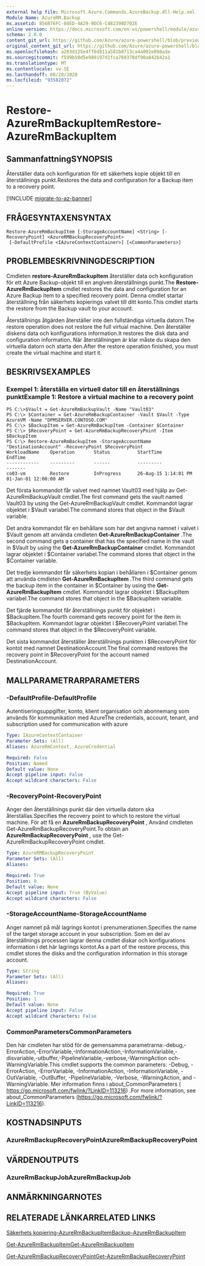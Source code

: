 ```yaml
---
external help file: Microsoft.Azure.Commands.AzureBackup.dll-Help.xml
Module Name: AzureRM.Backup
ms.assetid: 856B76FC-88ED-4A29-9DC6-C482398D702E
online version: https://docs.microsoft.com/en-us/powershell/module/azurerm.backup/restore-azurermbackupitem
schema: 2.0.0
content_git_url: https://github.com/Azure/azure-powershell/blob/preview/src/ResourceManager/AzureBackup/Commands.AzureBackup/help/Restore-AzureRmBackupItem.md
original_content_git_url: https://github.com/Azure/azure-powershell/blob/preview/src/ResourceManager/AzureBackup/Commands.AzureBackup/help/Restore-AzureRmBackupItem.md
ms.openlocfilehash: a203d125e4ff6d811a581b0713ca4a002e098ade
ms.sourcegitcommit: f599b50d5e980197d1fca769378df90a842b42a1
ms.translationtype: MT
ms.contentlocale: sv-SE
ms.lasthandoff: 08/20/2020
ms.locfileid: "93582072"
---
```

# <span data-ttu-id="4ca61-101">Restore-AzureRmBackupItem</span><span class="sxs-lookup"><span data-stu-id="4ca61-101">Restore-AzureRmBackupItem</span></span>

## <span data-ttu-id="4ca61-102">Sammanfattning</span><span class="sxs-lookup"><span data-stu-id="4ca61-102">SYNOPSIS</span></span>
<span data-ttu-id="4ca61-103">Återställer data och konfiguration för ett säkerhets kopie objekt till en återställnings punkt.</span><span class="sxs-lookup"><span data-stu-id="4ca61-103">Restores the data and configuration for a Backup item to a recovery point.</span></span>

[!INCLUDE [migrate-to-az-banner](../../includes/migrate-to-az-banner.md)]

## <span data-ttu-id="4ca61-104">FRÅGESYNTAXEN</span><span class="sxs-lookup"><span data-stu-id="4ca61-104">SYNTAX</span></span>

```
Restore-AzureRmBackupItem [-StorageAccountName] <String> [-RecoveryPoint] <AzureRMBackupRecoveryPoint>
 [-DefaultProfile <IAzureContextContainer>] [<CommonParameters>]
```

## <span data-ttu-id="4ca61-105">PROBLEMBESKRIVNING</span><span class="sxs-lookup"><span data-stu-id="4ca61-105">DESCRIPTION</span></span>
<span data-ttu-id="4ca61-106">Cmdleten **restore-AzureRmBackupItem** återställer data och konfiguration för ett Azure Backup-objekt till en angiven återställnings punkt.</span><span class="sxs-lookup"><span data-stu-id="4ca61-106">The **Restore-AzureRmBackupItem** cmdlet restores the data and configuration for an Azure Backup item to a specified recovery point.</span></span>
<span data-ttu-id="4ca61-107">Denna cmdlet startar återställning från säkerhets kopierings valvet till ditt konto.</span><span class="sxs-lookup"><span data-stu-id="4ca61-107">This cmdlet starts the restore from the Backup vault to your account.</span></span>

<span data-ttu-id="4ca61-108">Återställnings åtgärden återställer inte den fullständiga virtuella datorn.</span><span class="sxs-lookup"><span data-stu-id="4ca61-108">The restore operation does not restore the full virtual machine.</span></span>
<span data-ttu-id="4ca61-109">Den återställer diskens data och konfigurations information.</span><span class="sxs-lookup"><span data-stu-id="4ca61-109">It restores the disk data and configuration information.</span></span>
<span data-ttu-id="4ca61-110">När återställningen är klar måste du skapa den virtuella datorn och starta den.</span><span class="sxs-lookup"><span data-stu-id="4ca61-110">After the restore operation finished, you must create the virtual machine and start it.</span></span>

## <span data-ttu-id="4ca61-111">BESKRIVS</span><span class="sxs-lookup"><span data-stu-id="4ca61-111">EXAMPLES</span></span>

### <span data-ttu-id="4ca61-112">Exempel 1: återställa en virtuell dator till en återställnings punkt</span><span class="sxs-lookup"><span data-stu-id="4ca61-112">Example 1: Restore a virtual machine to a recovery point</span></span>
```
PS C:\>$Vault = Get-AzureRmBackupVault -Name "Vault03"
PS C:\> $Container = Get-AzureRmBackupContainer -Vault $Vault -Type AzureVM -Name "DPMSERVER.CONTOSO.COM"
PS C:\> $BackupItem = Get-AzureRmBackupItem -Container $Container
PS C:\> $RecoveryPoint = Get-AzureRmBackupRecoveryPoint -Item $BackupItem 
PS C:\> Restore-AzureRmBackupItem -StorageAccountName "DestinationAccount" -RecoveryPoint $RecoveryPoint 
WorkloadName    Operation       Status          StartTime              EndTime
------------    ---------       ------          ---------              -------
co03-vm         Restore         InProgress      26-Aug-15 1:14:01 PM   01-Jan-01 12:00:00 AM
```

<span data-ttu-id="4ca61-113">Det första kommandot får valvet med namnet Vault03 med hjälp av Get-AzureRmBackupVault cmdlet.</span><span class="sxs-lookup"><span data-stu-id="4ca61-113">The first command gets the vault named Vault03 by using the Get-AzureRmBackupVault cmdlet.</span></span>
<span data-ttu-id="4ca61-114">Kommandot lagrar objektet i $Vault variabel.</span><span class="sxs-lookup"><span data-stu-id="4ca61-114">The command stores that object in the $Vault variable.</span></span>

<span data-ttu-id="4ca61-115">Det andra kommandot får en behållare som har det angivna namnet i valvet i $Vault genom att använda cmdleten **Get-AzureRmBackupContainer** .</span><span class="sxs-lookup"><span data-stu-id="4ca61-115">The second command gets a container that has the specified name in the vault in $Vault by using the **Get-AzureRmBackupContainer** cmdlet.</span></span>
<span data-ttu-id="4ca61-116">Kommandot lagrar objektet i $Container variabel.</span><span class="sxs-lookup"><span data-stu-id="4ca61-116">The command stores that object in the $Container variable.</span></span>

<span data-ttu-id="4ca61-117">Det tredje kommandot får säkerhets kopian i behållaren i $Container genom att använda cmdleten **Get-AzureRmBackupItem** .</span><span class="sxs-lookup"><span data-stu-id="4ca61-117">The third command gets the backup item in the container in $Container by using the **Get-AzureRmBackupItem** cmdlet.</span></span>
<span data-ttu-id="4ca61-118">Kommandot lagrar objektet i $BackupItem variabel.</span><span class="sxs-lookup"><span data-stu-id="4ca61-118">The command stores that object in the $BackupItem variable.</span></span>

<span data-ttu-id="4ca61-119">Det fjärde kommandot får återställnings punkt för objektet i $BackupItem.</span><span class="sxs-lookup"><span data-stu-id="4ca61-119">The fourth command gets recovery point for the item in $BackupItem.</span></span>
<span data-ttu-id="4ca61-120">Kommandot lagrar objektet i $RecoveryPoint variabel.</span><span class="sxs-lookup"><span data-stu-id="4ca61-120">The command stores that object in the $RecoveryPoint variable.</span></span>

<span data-ttu-id="4ca61-121">Det sista kommandot återställer återställnings punkten i $RecoveryPoint för kontot med namnet DestinationAccount.</span><span class="sxs-lookup"><span data-stu-id="4ca61-121">The final command restores the recovery point in $RecoveryPoint for the account named DestinationAccount.</span></span>

## <span data-ttu-id="4ca61-122">MALLPARAMETRAR</span><span class="sxs-lookup"><span data-stu-id="4ca61-122">PARAMETERS</span></span>

### <span data-ttu-id="4ca61-123">-DefaultProfile</span><span class="sxs-lookup"><span data-stu-id="4ca61-123">-DefaultProfile</span></span>
<span data-ttu-id="4ca61-124">Autentiseringsuppgifter, konto, klient organisation och abonnemang som används för kommunikation med Azure</span><span class="sxs-lookup"><span data-stu-id="4ca61-124">The credentials, account, tenant, and subscription used for communication with azure</span></span>

```yaml
Type: IAzureContextContainer
Parameter Sets: (All)
Aliases: AzureRmContext, AzureCredential

Required: False
Position: Named
Default value: None
Accept pipeline input: False
Accept wildcard characters: False
```

### <span data-ttu-id="4ca61-125">-RecoveryPoint</span><span class="sxs-lookup"><span data-stu-id="4ca61-125">-RecoveryPoint</span></span>
<span data-ttu-id="4ca61-126">Anger den återställnings punkt där den virtuella datorn ska återställas.</span><span class="sxs-lookup"><span data-stu-id="4ca61-126">Specifies the recovery point to which to restore the virtual machine.</span></span>
<span data-ttu-id="4ca61-127">För att få en **AzureRmBackupRecoveryPoint** , Använd cmdleten Get-AzureRmBackupRecoveryPoint.</span><span class="sxs-lookup"><span data-stu-id="4ca61-127">To obtain an **AzureRmBackupRecoveryPoint** , use the Get-AzureRmBackupRecoveryPoint cmdlet.</span></span>

```yaml
Type: AzureRMBackupRecoveryPoint
Parameter Sets: (All)
Aliases: 

Required: True
Position: 0
Default value: None
Accept pipeline input: True (ByValue)
Accept wildcard characters: False
```

### <span data-ttu-id="4ca61-128">-StorageAccountName</span><span class="sxs-lookup"><span data-stu-id="4ca61-128">-StorageAccountName</span></span>
<span data-ttu-id="4ca61-129">Anger namnet på mål lagrings kontot i prenumerationen.</span><span class="sxs-lookup"><span data-stu-id="4ca61-129">Specifies the name of the target storage account in your subscription.</span></span>
<span data-ttu-id="4ca61-130">Som en del av återställnings processen lagrar denna cmdlet diskar och konfigurations information i det här lagrings kontot.</span><span class="sxs-lookup"><span data-stu-id="4ca61-130">As a part of the restore process, this cmdlet stores the disks and the configuration information in this storage account.</span></span>

```yaml
Type: String
Parameter Sets: (All)
Aliases: 

Required: True
Position: 1
Default value: None
Accept pipeline input: False
Accept wildcard characters: False
```

### <span data-ttu-id="4ca61-131">CommonParameters</span><span class="sxs-lookup"><span data-stu-id="4ca61-131">CommonParameters</span></span>
<span data-ttu-id="4ca61-132">Den här cmdleten har stöd för de gemensamma parametrarna:-debug,-ErrorAction,-ErrorVariable,-InformationAction,-InformationVariable,-disvariable,-utbuffer,-PipelineVariable,-verbose,-WarningAction och-WarningVariable.</span><span class="sxs-lookup"><span data-stu-id="4ca61-132">This cmdlet supports the common parameters: -Debug, -ErrorAction, -ErrorVariable, -InformationAction, -InformationVariable, -OutVariable, -OutBuffer, -PipelineVariable, -Verbose, -WarningAction, and -WarningVariable.</span></span> <span data-ttu-id="4ca61-133">Mer information finns i about_CommonParameters ( https://go.microsoft.com/fwlink/?LinkID=113216) .</span><span class="sxs-lookup"><span data-stu-id="4ca61-133">For more information, see about_CommonParameters (https://go.microsoft.com/fwlink/?LinkID=113216).</span></span>

## <span data-ttu-id="4ca61-134">KOSTNADS</span><span class="sxs-lookup"><span data-stu-id="4ca61-134">INPUTS</span></span>

### <span data-ttu-id="4ca61-135">AzureRmBackupRecoveryPoint</span><span class="sxs-lookup"><span data-stu-id="4ca61-135">AzureRmBackupRecoveryPoint</span></span>

## <span data-ttu-id="4ca61-136">VÄRDEN</span><span class="sxs-lookup"><span data-stu-id="4ca61-136">OUTPUTS</span></span>

### <span data-ttu-id="4ca61-137">AzureRmBackupJob</span><span class="sxs-lookup"><span data-stu-id="4ca61-137">AzureRmBackupJob</span></span>

## <span data-ttu-id="4ca61-138">ANMÄRKNINGAR</span><span class="sxs-lookup"><span data-stu-id="4ca61-138">NOTES</span></span>

## <span data-ttu-id="4ca61-139">RELATERADE LÄNKAR</span><span class="sxs-lookup"><span data-stu-id="4ca61-139">RELATED LINKS</span></span>

[<span data-ttu-id="4ca61-140">Säkerhets kopiering-AzureRmBackupItem</span><span class="sxs-lookup"><span data-stu-id="4ca61-140">Backup-AzureRmBackupItem</span></span>](./Backup-AzureRmBackupItem.md)

[<span data-ttu-id="4ca61-141">Get-AzureRmBackupItem</span><span class="sxs-lookup"><span data-stu-id="4ca61-141">Get-AzureRmBackupItem</span></span>](./Get-AzureRmBackupItem.md)

[<span data-ttu-id="4ca61-142">Get-AzureRmBackupRecoveryPoint</span><span class="sxs-lookup"><span data-stu-id="4ca61-142">Get-AzureRmBackupRecoveryPoint</span></span>](./Get-AzureRmBackupRecoveryPoint.md)


